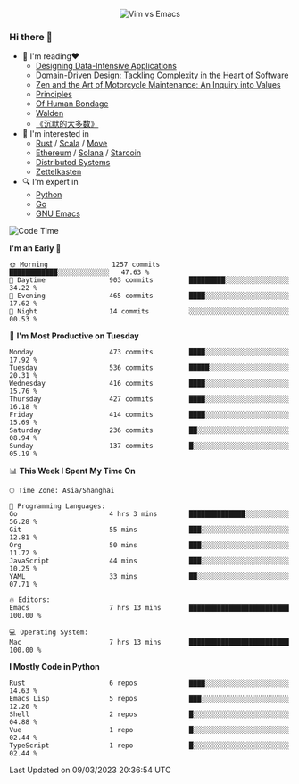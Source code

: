 <p align="center">
    <img src="https://gist.githubusercontent.com/coldnight/e696baffb094e71c96cb302118878eae/raw/40ea5053a6f66cc65f90f437e4173497da225958/banner.gif" alt="Vim vs Emacs" />
</p>

### Hi there 👋

- 📖 I'm reading❤️
    + [Designing Data-Intensive Applications](https://www.oreilly.com/library/view/designing-data-intensive-applications/9781491903063/)
    + [Domain-Driven Design: Tackling Complexity in the Heart of Software](https://www.dddcommunity.org/book/evans_2003/)
    + [Zen and the Art of Motorcycle Maintenance: An Inquiry into Values](https://en.wikipedia.org/wiki/Zen_and_the_Art_of_Motorcycle_Maintenance)
    + [Principles](https://www.principles.com/)
    + [Of Human Bondage](https://en.wikipedia.org/wiki/Of_Human_Bondage)
    + [Walden](https://en.wikipedia.org/wiki/Walden)
    + [《沉默的大多数》](https://en.wikipedia.org/wiki/Silent_majority)
- 🌱 I'm interested in
    + [Rust](https://www.rust-lang.org/) / [Scala](https://www.scala-lang.org/) / [Move](https://github.com/move-language/move/)
    + [Ethereum](https://ethereum.org/en/) / [Solana](https://solana.com/) / [Starcoin](https://github.com/starcoinorg/starcoin)
	+ [Distributed Systems](https://www.linuxzen.com/notes/topics/20200320174417_%E5%88%86%E5%B8%83%E5%BC%8F/)
	+ [Zettelkasten](https://www.linuxzen.com/notes/notes/20220120080920-slip_box/)
- 🔍 I'm expert in
    + [Python](https://www.python.org/)
    + [Go](https://go.dev/)
    + [GNU Emacs](https://www.gnu.org/software/emacs/)

<!--START_SECTION:waka-->
![Code Time](http://img.shields.io/badge/Code%20Time-1%2C931%20hrs%2036%20mins-blue)

**I'm an Early 🐤** 

```text
🌞 Morning                1257 commits        ████████████░░░░░░░░░░░░░   47.63 % 
🌆 Daytime                903 commits         █████████░░░░░░░░░░░░░░░░   34.22 % 
🌃 Evening                465 commits         ████░░░░░░░░░░░░░░░░░░░░░   17.62 % 
🌙 Night                  14 commits          ░░░░░░░░░░░░░░░░░░░░░░░░░   00.53 % 
```
📅 **I'm Most Productive on Tuesday** 

```text
Monday                   473 commits         ████░░░░░░░░░░░░░░░░░░░░░   17.92 % 
Tuesday                  536 commits         █████░░░░░░░░░░░░░░░░░░░░   20.31 % 
Wednesday                416 commits         ████░░░░░░░░░░░░░░░░░░░░░   15.76 % 
Thursday                 427 commits         ████░░░░░░░░░░░░░░░░░░░░░   16.18 % 
Friday                   414 commits         ████░░░░░░░░░░░░░░░░░░░░░   15.69 % 
Saturday                 236 commits         ██░░░░░░░░░░░░░░░░░░░░░░░   08.94 % 
Sunday                   137 commits         █░░░░░░░░░░░░░░░░░░░░░░░░   05.19 % 
```


📊 **This Week I Spent My Time On** 

```text
🕑︎ Time Zone: Asia/Shanghai

💬 Programming Languages: 
Go                       4 hrs 3 mins        ██████████████░░░░░░░░░░░   56.28 % 
Git                      55 mins             ███░░░░░░░░░░░░░░░░░░░░░░   12.81 % 
Org                      50 mins             ███░░░░░░░░░░░░░░░░░░░░░░   11.72 % 
JavaScript               44 mins             ███░░░░░░░░░░░░░░░░░░░░░░   10.25 % 
YAML                     33 mins             ██░░░░░░░░░░░░░░░░░░░░░░░   07.71 % 

🔥 Editors: 
Emacs                    7 hrs 13 mins       █████████████████████████   100.00 % 

💻 Operating System: 
Mac                      7 hrs 13 mins       █████████████████████████   100.00 % 
```

**I Mostly Code in Python** 

```text
Rust                     6 repos             ████░░░░░░░░░░░░░░░░░░░░░   14.63 % 
Emacs Lisp               5 repos             ███░░░░░░░░░░░░░░░░░░░░░░   12.20 % 
Shell                    2 repos             █░░░░░░░░░░░░░░░░░░░░░░░░   04.88 % 
Vue                      1 repo              █░░░░░░░░░░░░░░░░░░░░░░░░   02.44 % 
TypeScript               1 repo              █░░░░░░░░░░░░░░░░░░░░░░░░   02.44 % 
```




 Last Updated on 09/03/2023 20:36:54 UTC
<!--END_SECTION:waka-->
